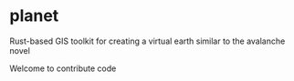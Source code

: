 # planet
Rust-based GIS toolkit for creating a virtual earth similar to the avalanche novel

Welcome to contribute code
